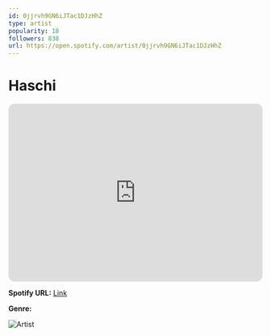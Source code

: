 ```yaml
---
id: 0jjrvh9GN6iJTac1DJzHhZ
type: artist
popularity: 18
followers: 838
url: https://open.spotify.com/artist/0jjrvh9GN6iJTac1DJzHhZ
---
```

# Haschi

<iframe style="border-radius:12px" src="https://open.spotify.com/embed/artist/0jjrvh9GN6iJTac1DJzHhZ" width="100%" height="352" frameBorder="0" allowfullscreen="" allow="autoplay; clipboard-write; encrypted-media; fullscreen; picture-in-picture" loading="lazy"></iframe>

**Spotify URL:** [Link](https://open.spotify.com/artist/0jjrvh9GN6iJTac1DJzHhZ)

**Genre:** 

![Artist](https://i.scdn.co/image/ab6761610000e5eb40ef48899c471d446a830787)
